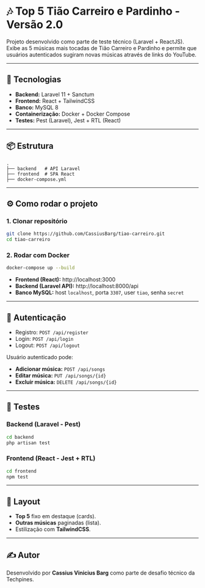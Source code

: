 # 🎶 Top 5 Tião Carreiro e Pardinho - Versão 2.0

Projeto desenvolvido como parte de teste técnico (Laravel + ReactJS).  
Exibe as 5 músicas mais tocadas de Tião Carreiro e Pardinho e permite que usuários autenticados sugiram novas músicas através de links do YouTube.

---

## 🚀 Tecnologias
- **Backend:** Laravel 11 + Sanctum
- **Frontend:** React + TailwindCSS
- **Banco:** MySQL 8
- **Containerização:** Docker + Docker Compose
- **Testes:** Pest (Laravel), Jest + RTL (React)

---

## 📦 Estrutura
```
.
├── backend   # API Laravel
├── frontend  # SPA React
├── docker-compose.yml
```

---

## ⚙️ Como rodar o projeto

### 1. Clonar repositório
```bash
git clone https://github.com/CassiusBarg/tiao-carreiro.git
cd tiao-carreiro
```

### 2. Rodar com Docker
```bash
docker-compose up --build
```

- **Frontend (React):** http://localhost:3000  
- **Backend (Laravel API):** http://localhost:8000/api  
- **Banco MySQL:** host `localhost`, porta `3307`, user `tiao`, senha `secret`  

---

## 🔑 Autenticação
- Registro: `POST /api/register`
- Login: `POST /api/login`
- Logout: `POST /api/logout`

Usuário autenticado pode:
- **Adicionar música:** `POST /api/songs`
- **Editar música:** `PUT /api/songs/{id}`
- **Excluir música:** `DELETE /api/songs/{id}`

---

## 🧪 Testes

### Backend (Laravel - Pest)
```bash
cd backend
php artisan test
```

### Frontend (React - Jest + RTL)
```bash
cd frontend
npm test
```

---

## 🎨 Layout
- **Top 5** fixo em destaque (cards).
- **Outras músicas** paginadas (lista).
- Estilização com **TailwindCSS**.

---

## ✍️ Autor
Desenvolvido por **Cassius Vinicius Barg** como parte de desafio técnico da Techpines.
